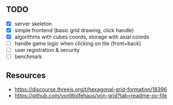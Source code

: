 ## TODO

- [x] server skeleton
- [x] simple frontend (basic grid drawing, click handle)
- [x] algorithms with cubes coords, storage with axial coords
- [ ] handle game logic when clicking on tile (front+back)
- [ ] user registration & security
- [ ] benchmark

## Resources

- https://discourse.threejs.org/t/hexagonal-grid-formation/18396
- https://github.com/vonWolfehaus/von-grid?tab=readme-ov-file
